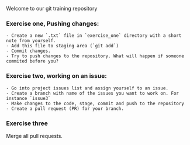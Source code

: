 Welcome to our git training repository

### Exercise one, Pushing changes:
	- Create a new `.txt` file in `exercise_one` directory with a short note from yourself.
	- Add this file to staging area (`git add`)
	- Commit changes.
	- Try to push changes to the repository. What will happen if someone commited before you?

### Exercise two, working on an issue:
    - Go into project issues list and assign yourself to an issue.
    - Create a branch with name of the issues you want to work on. For instance `issue3`
    - Make changes to the code, stage, commit and push to the repository
    - Create a pull request (PR) for your branch.

### Exercise three
Merge all pull requests.
